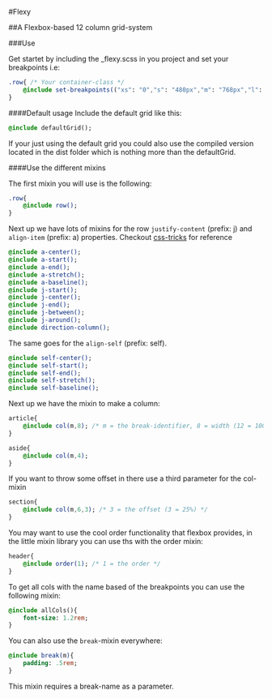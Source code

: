 #Flexy

##A Flexbox-based 12 column grid-system

###Use

Get startet by including the _flexy.scss in you project and set your breakpoints i.e:

```Sass
.row{ /* Your container-class */
	@include set-breakpoints(("xs": "0","s": "480px","m": "768px","l": "980px"));
}
```

####Default usage
Include the default grid like this:
```Sass
@include defaultGrid();
```
If your just using the default grid you could also use the compiled version located in the dist folder which is nothing more than the defaultGrid.

####Use the different mixins

The first mixin you will use is the following:
```Sass
.row{
	@include row();
}
```
Next up we have lots of mixins for the row `justify-content` (prefix: j) and `align-item` (prefix: a) properties. Checkout [css-tricks](https://css-tricks.com/snippets/css/a-guide-to-flexbox/) for reference

```Sass
@include a-center();
@include a-start();
@include a-end();
@include a-stretch();
@include a-baseline();
@include j-start();
@include j-center();
@include j-end();         
@include j-between();
@include j-around();              
@include direction-column();
```

The same goes for the `align-self` (prefix: self).
```Sass
@include self-center();
@include self-start();
@include self-end();
@include self-stretch();
@include self-baseline();
```

Next up we have the mixin to make a column:
```Sass
article{
	@include col(m,8); /* m = the break-identifier, 8 = width (12 = 100%, 8 = 66,66%) */
}

aside{
	@include col(m,4);
}
```

If you want to throw some offset in there use a third parameter for the col-mixin
```Sass
section{
	@include col(m,6,3); /* 3 = the offset (3 = 25%) */
}
```

You may want to use the cool order functionality that flexbox provides, in the little mixin library you can use ths with the order mixin:
```Sass
header{
	@include order(1); /* 1 = the order */	
}
```

To get all cols with the name based of the breakpoints you can use the following mixin:
```Sass
@include allCols(){
	font-size: 1.2rem;
}
```

You can also use the ```break```-mixin everywhere:
```Sass
@include break(m){
	padding: .5rem;
}
```
This mixin requires a break-name as a parameter.